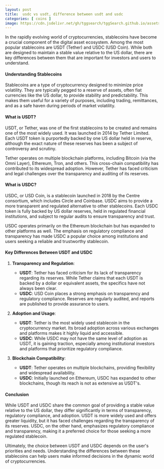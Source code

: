```yaml
---
layout: post
title:  usdc vs usdt, difference between usdt and usdc
categories: [ coins ]
image: https://cdn.jsdelivr.net/gh/tggsearch/tggSearch.github.io/assets/img/usdt-1.webp
---
```

In the rapidly evolving world of cryptocurrencies, stablecoins have become a crucial component of the digital asset ecosystem. Among the most popular stablecoins are USDT (Tether) and USDC (USD Coin). While both are designed to maintain a stable value relative to the US dollar, there are key differences between them that are important for investors and users to understand.

#### Understanding Stablecoins

Stablecoins are a type of cryptocurrency designed to minimize price volatility. They are typically pegged to a reserve of assets, often fiat currencies like the US dollar, to provide stability and predictability. This makes them useful for a variety of purposes, including trading, remittances, and as a safe haven during periods of market volatility.

#### What is USDT?

USDT, or Tether, was one of the first stablecoins to be created and remains one of the most widely used. It was launched in 2014 by Tether Limited. Each USDT token is purportedly backed by one US dollar held in reserve, although the exact nature of these reserves has been a subject of controversy and scrutiny.

Tether operates on multiple blockchain platforms, including Bitcoin (via the Omni Layer), Ethereum, Tron, and others. This cross-chain compatibility has contributed to its widespread adoption. However, Tether has faced criticism and legal challenges over the transparency and auditing of its reserves.

#### What is USDC?

USDC, or USD Coin, is a stablecoin launched in 2018 by the Centre consortium, which includes Circle and Coinbase. USDC aims to provide a more transparent and regulated alternative to other stablecoins. Each USDC token is fully backed by US dollar reserves, held in regulated financial institutions, and subject to regular audits to ensure transparency and trust.

USDC operates primarily on the Ethereum blockchain but has expanded to other platforms as well. The emphasis on regulatory compliance and transparency has made USDC a popular choice among institutions and users seeking a reliable and trustworthy stablecoin.

#### Key Differences Between USDT and USDC

1. **Transparency and Regulation**:
   - **USDT**: Tether has faced criticism for its lack of transparency regarding its reserves. While Tether claims that each USDT is backed by a dollar or equivalent assets, the specifics have not always been clear.
   - **USDC**: USD Coin places a strong emphasis on transparency and regulatory compliance. Reserves are regularly audited, and reports are published to provide assurance to users.

2. **Adoption and Usage**:
   - **USDT**: Tether is the most widely used stablecoin in the cryptocurrency market. Its broad adoption across various exchanges and platforms makes it highly liquid and accessible.
   - **USDC**: While USDC may not have the same level of adoption as USDT, it is gaining traction, especially among institutional investors and platforms that prioritize regulatory compliance.

3. **Blockchain Compatibility**:
   - **USDT**: Tether operates on multiple blockchains, providing flexibility and widespread availability.
   - **USDC**: Initially launched on Ethereum, USDC has expanded to other blockchains, though its reach is not as extensive as USDT's.

#### Conclusion

While USDT and USDC share the common goal of providing a stable value relative to the US dollar, they differ significantly in terms of transparency, regulatory compliance, and adoption. USDT is more widely used and offers greater liquidity, but it has faced challenges regarding the transparency of its reserves. USDC, on the other hand, emphasizes regulatory compliance and transparency, making it a preferred choice for those seeking a more regulated stablecoin.

Ultimately, the choice between USDT and USDC depends on the user's priorities and needs. Understanding the differences between these stablecoins can help users make informed decisions in the dynamic world of cryptocurrencies.
